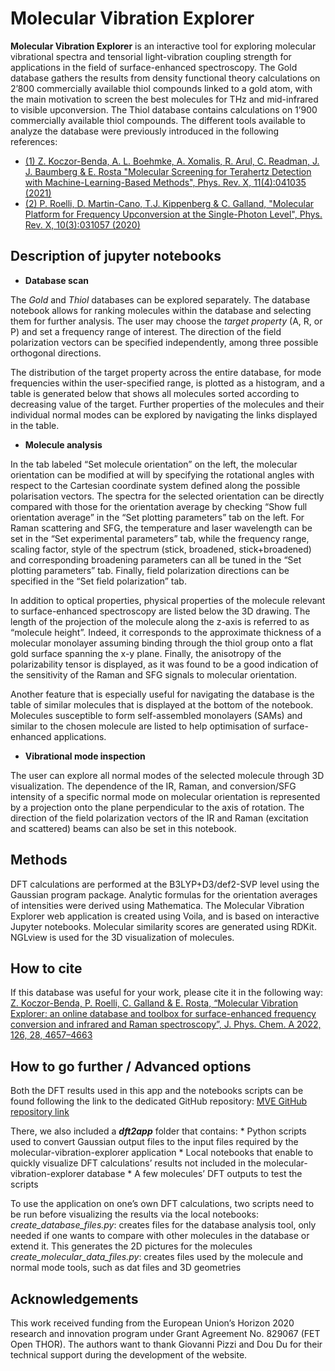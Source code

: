 # Molecular Vibration Explorer

**Molecular Vibration Explorer** is an interactive tool for exploring molecular vibrational spectra and tensorial light-vibration coupling strength for applications in the field of surface-enhanced spectroscopy. The Gold database gathers the results from density functional theory calculations on 2’800 commercially available thiol compounds linked to a gold atom, with the main motivation to screen the best molecules for THz and mid-infrared to visible upconversion. The Thiol database contains calculations on 1’900 commercially available thiol compounds. The different tools available to analyze the database were previously introduced in the following references: 
* [(1) Z. Koczor-Benda, A. L. Boehmke, A. Xomalis, R. Arul, C. Readman, J. J. Baumberg & E. Rosta "Molecular Screening for Terahertz Detection with Machine-Learning-Based Methods", Phys. Rev. X, 11(4):041035 (2021)](https://link.aps.org/doi/10.1103/PhysRevX.11.041035)
* [(2) P. Roelli, D. Martin-Cano, T.J. Kippenberg & C. Galland, "Molecular Platform for Frequency Upconversion at the Single-Photon Level", Phys. Rev. X, 10(3):031057 (2020)](https://link.aps.org/doi/10.1103/PhysRevX.10.031057)


## Description of jupyter notebooks

* **Database scan**

The *Gold* and *Thiol* databases can be explored separately. The database notebook allows for ranking molecules within the database and selecting them for further analysis. The user may choose the *target property* (A, R, or P) and set a frequency range of interest. The direction of the field polarization vectors can be specified independently, among three possible orthogonal directions. 

The distribution of the target property across the entire database, for mode frequencies within the user-specified range, is plotted as a histogram, and a table is generated below that shows all molecules sorted according to decreasing value of the target. Further properties of the molecules and their individual normal modes can be explored by navigating the links displayed in the table.


* **Molecule analysis**

In  the  tab  labeled  “Set molecule orientation” on the left, the molecular orientation can be modified at will by specifying the rotational angles with respect to the Cartesian coordinate system defined along the possible polarisation vectors. The spectra for the selected orientation can be directly compared with those for the orientation average by checking “Show full orientation average” in the “Set plotting parameters” tab on the left. For Raman scattering and SFG, the temperature and laser wavelength can be set in  the “Set experimental parameters” tab, while the frequency range, scaling factor, style of the spectrum (stick, broadened, stick+broadened) and corresponding broadening parameters can all be tuned in the “Set plotting  parameters” tab.  Finally, field polarization directions can be specified in the “Set field polarization” tab. 

In addition to optical properties, physical properties of the molecule relevant to surface-enhanced spectroscopy are listed below the 3D drawing. The length of the projection of the molecule along the z-axis is referred to as “molecule  height”. Indeed, it corresponds to the approximate thickness of a molecular monolayer assuming binding through the thiol group onto a flat gold surface spanning the x-y plane.  Finally, the anisotropy of the polarizability tensor is displayed, as it was found to be a good indication of the sensitivity of the Raman and SFG signals to molecular orientation. 

Another feature that is especially useful for navigating the database is the table of similar molecules that is displayed at the bottom of the notebook. Molecules susceptible to form self-assembled monolayers (SAMs) and similar to the chosen molecule are listed to help optimisation of surface-enhanced applications. 

* **Vibrational mode inspection**

The user can explore all normal modes of the selected molecule through 3D visualization.  The dependence of the IR, Raman, and conversion/SFG intensity of a specific normal mode on molecular orientation is represented by a projection onto the plane perpendicular to  the  axis  of  rotation. The  direction  of  the  field  polarization vectors of the IR and Raman (excitation and scattered) beams can also be set in this notebook.


## Methods

DFT calculations are performed at the B3LYP+D3/def2-SVP level using the Gaussian program package. Analytic formulas for the orientation averages of intensities were derived using Mathematica.
The Molecular Vibration Explorer web application is created using Voila, and is based on interactive Jupyter notebooks.
Molecular similarity scores are generated using RDKit. NGLview is used for the 3D visualization of molecules.


## How to cite

If this database was useful for your work, please cite it in the following way:
[Z. Koczor-Benda, P. Roelli, C. Galland & E. Rosta, “Molecular Vibration Explorer: an online database and toolbox for surface-enhanced frequency conversion and infrared and Raman spectroscopy”, J. Phys. Chem. A 2022, 126, 28, 4657–4663](https://doi.org/10.1021/acs.jpca.2c03700)


## How to go further / Advanced options

Both the DFT results used in this app and the notebooks scripts can be found following the link to the dedicated GitHub repository: 
[MVE GitHub repository link](https://github.com/zskb/molecular-vibration-explorer)

There, we also included a ***dft2app*** folder that contains: 
    * Python scripts used to convert Gaussian output files to the input files required by the molecular-vibration-explorer application 
    * Local notebooks that enable to quickly visualize DFT calculations’ results not included in the molecular-vibration-explorer database 
    * A few molecules’ DFT outputs to test the scripts

To use the application on one’s own DFT calculations, two scripts need to be run before visualizing the results via the local notebooks: 
*create_database_files.py*: creates files for the database analysis tool, only needed if one wants to compare with other molecules in the database or extend it. This generates the 2D pictures for the molecules
*create_molecular_data_files.py*: creates files used by the molecule and normal mode tools, such as dat files and 3D geometries


## Acknowledgements

This work received funding from the European Union’s Horizon 2020 research and innovation program under Grant Agreement No. 829067 (FET Open THOR). The authors want to thank Giovanni Pizzi and Dou Du for their technical support during the development of the website. 

